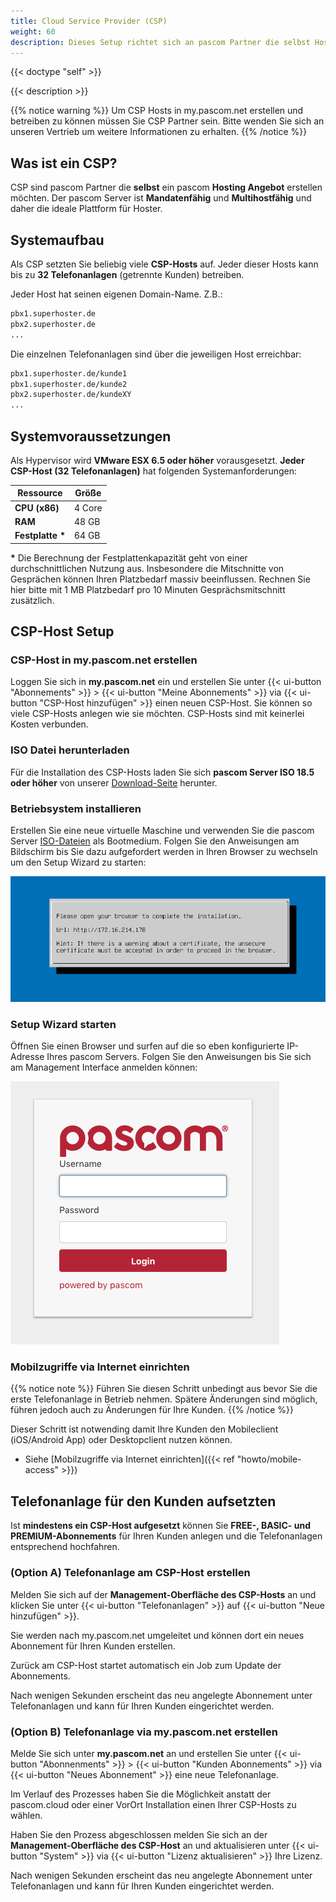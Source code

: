 ```yaml
---
title: Cloud Service Provider (CSP)
weight: 60
description: Dieses Setup richtet sich an pascom Partner die selbst Hosting Anbieter sind
---
```


{{< doctype "self" >}}
 
{{< description >}}


{{% notice warning %}}
Um CSP Hosts in my.pascom.net erstellen und betreiben zu können müssen Sie CSP Partner sein. Bitte wenden Sie sich an unseren Vertrieb um weitere Informationen zu erhalten. 
{{% /notice %}}

## Was ist ein CSP?

CSP sind pascom Partner die **selbst** ein pascom **Hosting Angebot** erstellen möchten. Der pascom Server ist **Mandatenfähig** und **Multihostfähig** und daher die ideale Plattform für Hoster.

## Systemaufbau

Als CSP setzten Sie beliebig viele **CSP-Hosts** auf. Jeder dieser Hosts kann bis zu **32 Telefonanlagen** (getrennte Kunden) betreiben.  

Jeder Host hat seinen eigenen Domain-Name. Z.B.:

```bash
pbx1.superhoster.de
pbx2.superhoster.de
...
```

Die einzelnen Telefonanlagen sind über die jeweiligen Host erreichbar: 

```bash
pbx1.superhoster.de/kunde1
pbx1.superhoster.de/kunde2
pbx2.superhoster.de/kundeXY
...
```

## Systemvoraussetzungen

Als Hypervisor wird **VMware ESX 6.5 oder höher** vorausgesetzt. **Jeder CSP-Host (32 Telefonanlagen)** hat folgenden Systemanforderungen:

| Ressource | Größe |
|---|---|
|**CPU (x86)**|4 Core|
|**RAM**|48 GB|
|**Festplatte \***|64 GB|

**\*** Die Berechnung der Festplattenkapazität geht von einer durchschnittlichen Nutzung aus. Insbesondere die Mitschnitte von Gesprächen können Ihren Platzbedarf massiv beeinflussen. Rechnen Sie hier bitte mit 1 MB Platzbedarf pro 10 Minuten Gesprächsmitschnitt zusätzlich.  

## CSP-Host Setup

### CSP-Host in my.pascom.net erstellen

Loggen Sie sich in **my.pascom.net** ein und erstellen Sie unter {{< ui-button "Abonnements" >}} > {{< ui-button "Meine Abonnements" >}} via {{< ui-button "CSP-Host hinzufügen" >}} einen neuen CSP-Host. Sie können so viele CSP-Hosts anlegen wie sie möchten. CSP-Hosts sind mit keinerlei Kosten verbunden.

### ISO Datei herunterladen

Für die Installation des CSP-Hosts laden Sie sich **pascom Server ISO 18.5 oder höher** von unserer [Download-Seite](https://www.pascom.net/de/downloads/) herunter.

### Betriebsystem installieren

Erstellen Sie eine neue virtuelle Maschine und verwenden Sie die pascom Server [ISO-Dateien](https://www.pascom.net/de/download/) als Bootmedium. Folgen Sie den Anweisungen am Bildschirm bis Sie dazu aufgefordert werden in Ihren Browser zu wechseln um den Setup Wizard zu starten:

![Betriebssystem installieren](tui.png)

### Setup Wizard starten

Öffnen Sie einen Browser und surfen auf die so eben konfigurierte IP-Adresse Ihres pascom Servers. Folgen Sie den Anweisungen bis Sie sich am Management Interface anmelden können:

![pascom Server Management](management.png)

### Mobilzugriffe via Internet einrichten 

{{% notice note %}}
Führen Sie diesen Schritt unbedingt aus bevor Sie die erste Telefonanlage in Betrieb nehmen. Spätere Änderungen sind möglich, führen jedoch auch zu Änderungen für Ihre Kunden.
{{% /notice %}}

Dieser Schritt ist notwending damit Ihre Kunden den Mobileclient (iOS/Android App) oder Desktopclient nutzen können. 

 * Siehe [Mobilzugriffe via Internet einrichten]({{< ref "howto/mobile-access" >}})


## Telefonanlage für den Kunden aufsetzten

Ist **mindestens ein CSP-Host aufgesetzt** können Sie **FREE-, BASIC- und PREMIUM-Abonnements** für Ihren Kunden anlegen und die Telefonanlagen entsprechend hochfahren. 

### (Option A) Telefonanlage am CSP-Host erstellen 

Melden Sie sich auf der **Management-Oberfläche des CSP-Hosts** an und klicken Sie unter {{< ui-button "Telefonanlagen" >}} auf {{< ui-button "Neue hinzufügen" >}}. 

Sie werden nach my.pascom.net umgeleitet und können dort ein neues Abonnement für Ihren Kunden erstellen.

Zurück am CSP-Host startet automatisch ein Job zum Update der Abonnements.

Nach wenigen Sekunden erscheint das neu angelegte Abonnement unter Telefonanlagen und kann für Ihren Kunden eingerichtet werden.


### (Option B) Telefonanlage via my.pascom.net erstellen

Melde Sie sich unter **my.pascom.net** an und erstellen Sie unter {{< ui-button "Abonnenments" >}} > {{< ui-button "Kunden Abonnements" >}} via {{< ui-button "Neues Abonnement" >}} eine neue Telefonanlage.

Im Verlauf des Prozesses haben Sie die Möglichkeit anstatt der pascom.cloud oder einer VorOrt Installation einen Ihrer CSP-Hosts zu wählen.

Haben Sie den Prozess abgeschlossen melden Sie sich an der **Management-Oberfläche des CSP-Host** an und aktualisieren unter {{< ui-button "System" >}} via {{< ui-button "Lizenz aktualisieren" >}} Ihre Lizenz.

Nach wenigen Sekunden erscheint das neu angelegte Abonnement unter Telefonanlagen und kann für Ihren Kunden eingerichtet werden.





